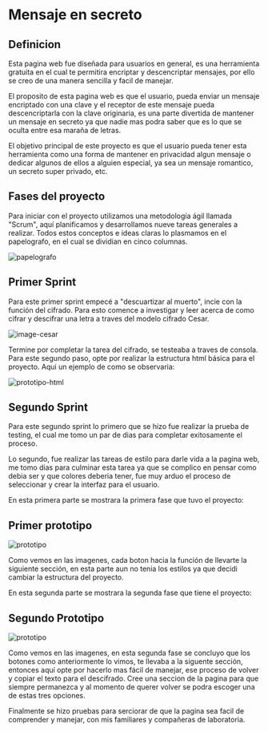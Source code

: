 # Mensaje en secreto
## Definicion 
Esta pagina web fue diseñada para usuarios en general, es una herramienta gratuita en el cual
te permitira encriptar y descencriptar mensajes, por ello se creo de una manera sencilla y facil
de manejar.

El proposito de esta pagina web es que el usuario, pueda enviar un mensaje encriptado con una
clave y el receptor de este mensaje pueda descencriptarla con la clave originaria, es una 
parte divertida de mantener un mensaje en secreto ya que nadie mas podra saber que es lo que se oculta
entre esa maraña de letras.

El objetivo principal de este proyecto es que el usuario pueda tener esta herramienta como una
forma de mantener en privacidad algun mensaje o dedicar algunos de ellos a alguien especial, ya sea 
un  mensaje romantico, un secreto super privado, etc. 

## Fases del proyecto
Para iniciar con el proyecto utilizamos una metodología ágil llamada "Scrum", aquí planificamos
y desarrollamos nueve tareas generales a realizar. Todos estos conceptos e ideas claras lo plasmamos
en el papelografo, en el cual se dividian en cinco columnas.

![papelografo](readme-image/sprint-papelografo.jpeg "sprint-papelote")

## Primer Sprint 
Para este primer sprint empecé a "descuartizar al muerto", incie con la función del cifrado. Para esto 
comence a investigar y leer acerca de como cifrar y descifrar una letra a traves del modelo cifrado Cesar.

![image-cesar](readme-image/cifrado-cesar.png "cifrado Cesar")

Termine por completar la tarea del cifrado, se testeaba a traves de consola. Para este segundo paso, opte
por realizar la estructura html básica para el proyecto. 
Aqui un ejemplo de como se observaria:

![prototipo-html](readme-image/prototipo.jpg "primer prototipo")

## Segundo Sprint
Para este segundo sprint lo primero que se hizo fue realizar la prueba de testing, el cual me tomo un par
de dias para completar exitosamente el proceso.

Lo segundo, fue realizar las tareas de estilo para darle vida a la pagina web, me tomo dias para culminar esta 
tarea ya que se complico en pensar como debia ser y que colores deberia tener, fue muy arduo el proceso de 
seleccionar y crear la interfaz para el usuario. 

En esta primera parte se mostrara la primera fase que tuvo el proyecto:

## Primer prototipo
![prototipo](readme-image/final.jpg "primer prototipo")

Como vemos en las imagenes, cada boton hacia la función de llevarte la siguiente sección, en esta parte aun no 
tenia los estilos ya que decidi cambiar la estructura del proyecto.

En esta segunda parte se mostrara la segunda fase que tiene el proyecto:
## Segundo Prototipo
![prototipo](readme-image/prototipo2.png "segundo prototipo")

Como vemos en las imagenes, en esta segunda fase se concluyo que los botones como anteriormente lo vimos,
te llevaba a la siguente sección, entonces aquí opte por hacerlo mas fácil de manejar, ese proceso de volver
y copiar el texto para el descifrado. Cree una seccion de la pagina para que siempre permanezca y al momento
de querer volver se podra escoger una de estas tres opciones.

Finalmente se hizo pruebas para serciorar de que la pagina sea facil de comprender y manejar, con mis 
familiares y compañeras de laboratoria. 
